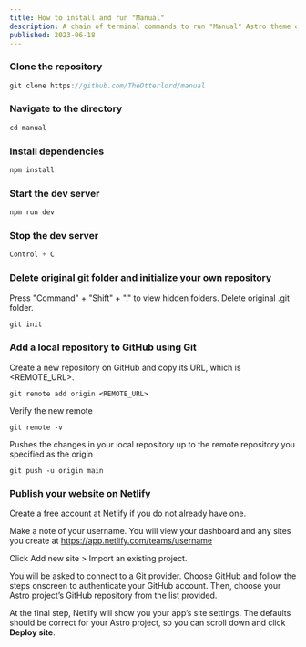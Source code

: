 ```yaml
---
title: How to install and run "Manual"
description: A chain of terminal commands to run "Manual" Astro theme on your computer.
published: 2023-06-18
---
```


### Clone the repository

```js
git clone https://github.com/TheOtterlord/manual
```

### Navigate to the directory

```js
cd manual
```

### Install dependencies

```js
npm install
```

### Start the dev server

```js
npm run dev
```

### Stop the dev server

```js
Control + C
```

### Delete original git folder and initialize your own repository

Press "Command" + "Shift" + "." to view hidden folders. Delete original .git folder.

```js
git init
```
### Add a local repository to GitHub using Git

Create a new repository on GitHub and copy its URL, which is <REMOTE_URL>.

```
git remote add origin <REMOTE_URL>
```
Verify the new remote

```
git remote -v
```
Pushes the changes in your local repository up to the remote repository you specified as the origin

```
git push -u origin main
```

### Publish your website on Netlify

Create a free account at Netlify if you do not already have one.

Make a note of your username. You will view your dashboard and any sites you create at https://app.netlify.com/teams/username

Click Add new site > Import an existing project.

You will be asked to connect to a Git provider. Choose GitHub and follow the steps onscreen to authenticate your GitHub account. Then, choose your Astro project’s GitHub repository from the list provided.

At the final step, Netlify will show you your app’s site settings. The defaults should be correct for your Astro project, so you can scroll down and click **Deploy site**.


